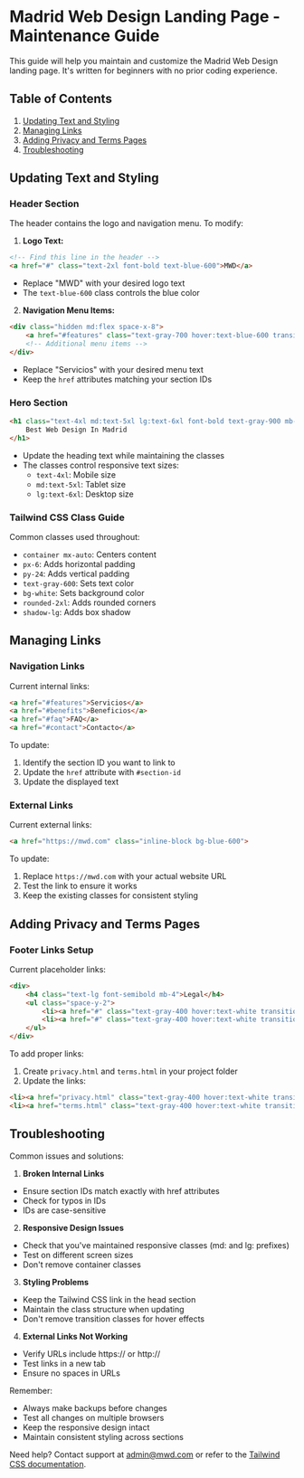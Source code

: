 # Madrid Web Design Landing Page - Maintenance Guide

This guide will help you maintain and customize the Madrid Web Design landing page. It's written for beginners with no prior coding experience.

## Table of Contents
1. [Updating Text and Styling](#updating-text-and-styling)
2. [Managing Links](#managing-links)
3. [Adding Privacy and Terms Pages](#adding-privacy-and-terms-pages)
4. [Troubleshooting](#troubleshooting)

## Updating Text and Styling

### Header Section
The header contains the logo and navigation menu. To modify:

1. **Logo Text:**
```html
<!-- Find this line in the header -->
<a href="#" class="text-2xl font-bold text-blue-600">MWD</a>
```
- Replace "MWD" with your desired logo text
- The `text-blue-600` class controls the blue color

2. **Navigation Menu Items:**
```html
<div class="hidden md:flex space-x-8">
    <a href="#features" class="text-gray-700 hover:text-blue-600 transition-colors duration-300">Servicios</a>
    <!-- Additional menu items -->
</div>
```
- Replace "Servicios" with your desired menu text
- Keep the `href` attributes matching your section IDs

### Hero Section
```html
<h1 class="text-4xl md:text-5xl lg:text-6xl font-bold text-gray-900 mb-6 leading-tight">
    Best Web Design In Madrid
</h1>
```
- Update the heading text while maintaining the classes
- The classes control responsive text sizes:
  - `text-4xl`: Mobile size
  - `md:text-5xl`: Tablet size
  - `lg:text-6xl`: Desktop size

### Tailwind CSS Class Guide
Common classes used throughout:
- `container mx-auto`: Centers content
- `px-6`: Adds horizontal padding
- `py-24`: Adds vertical padding
- `text-gray-600`: Sets text color
- `bg-white`: Sets background color
- `rounded-2xl`: Adds rounded corners
- `shadow-lg`: Adds box shadow

## Managing Links

### Navigation Links
Current internal links:
```html
<a href="#features">Servicios</a>
<a href="#benefits">Beneficios</a>
<a href="#faq">FAQ</a>
<a href="#contact">Contacto</a>
```
To update:
1. Identify the section ID you want to link to
2. Update the `href` attribute with `#section-id`
3. Update the displayed text

### External Links
Current external links:
```html
<a href="https://mwd.com" class="inline-block bg-blue-600">
```
To update:
1. Replace `https://mwd.com` with your actual website URL
2. Test the link to ensure it works
3. Keep the existing classes for consistent styling

## Adding Privacy and Terms Pages

### Footer Links Setup
Current placeholder links:
```html
<div>
    <h4 class="text-lg font-semibold mb-4">Legal</h4>
    <ul class="space-y-2">
        <li><a href="#" class="text-gray-400 hover:text-white transition-colors duration-300">Privacidad</a></li>
        <li><a href="#" class="text-gray-400 hover:text-white transition-colors duration-300">Términos</a></li>
    </ul>
</div>
```

To add proper links:
1. Create `privacy.html` and `terms.html` in your project folder
2. Update the links:
```html
<li><a href="privacy.html" class="text-gray-400 hover:text-white transition-colors duration-300">Privacidad</a></li>
<li><a href="terms.html" class="text-gray-400 hover:text-white transition-colors duration-300">Términos</a></li>
```

## Troubleshooting

Common issues and solutions:

1. **Broken Internal Links**
- Ensure section IDs match exactly with href attributes
- Check for typos in IDs
- IDs are case-sensitive

2. **Responsive Design Issues**
- Check that you've maintained responsive classes (md: and lg: prefixes)
- Test on different screen sizes
- Don't remove container classes

3. **Styling Problems**
- Keep the Tailwind CSS link in the head section
- Maintain the class structure when updating
- Don't remove transition classes for hover effects

4. **External Links Not Working**
- Verify URLs include https:// or http://
- Test links in a new tab
- Ensure no spaces in URLs

Remember:
- Always make backups before changes
- Test all changes on multiple browsers
- Keep the responsive design intact
- Maintain consistent styling across sections

Need help? Contact support at admin@mwd.com or refer to the [Tailwind CSS documentation](https://tailwindcss.com/docs).